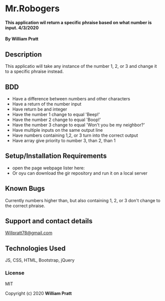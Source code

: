 # Mr.Robogers

#### This application wil return a specific phraise based on what number is input. 4/3/2020

#### By William Pratt

## Description

This applicatio will take any instance of the number 1, 2, or 3 and change it to a specific phraise instead.

## BDD

* Have a difference between numbers and other characters
* Have a return of the number input
* Have return be and integer
* Have the number 1 change to equal 'Beep!'
* Have the number 2 change to equal 'Boop!'
* Have the number 3 change to equal 'Won't you be my neighbor?'
* Have multiple inputs on the same output line
* Have numbers containing 1,2, or 3 turn into the correct output
* Have array give priority to number 3, than 2, than 1

## Setup/Installation Requirements

* open the page webpage lister here:
* Or oyu can download the gir repository and run it on a local server

## Known Bugs

Currently numbers higher than, but also containing 1, 2, or 3 don't change to the correct phraise.

## Support and contact details

Willpratt78@gmail.com
## Technologies Used

JS, CSS, HTML, Bootstrap, jQuery

### License

MIT

Copyright (c) 2020 **William Pratt**